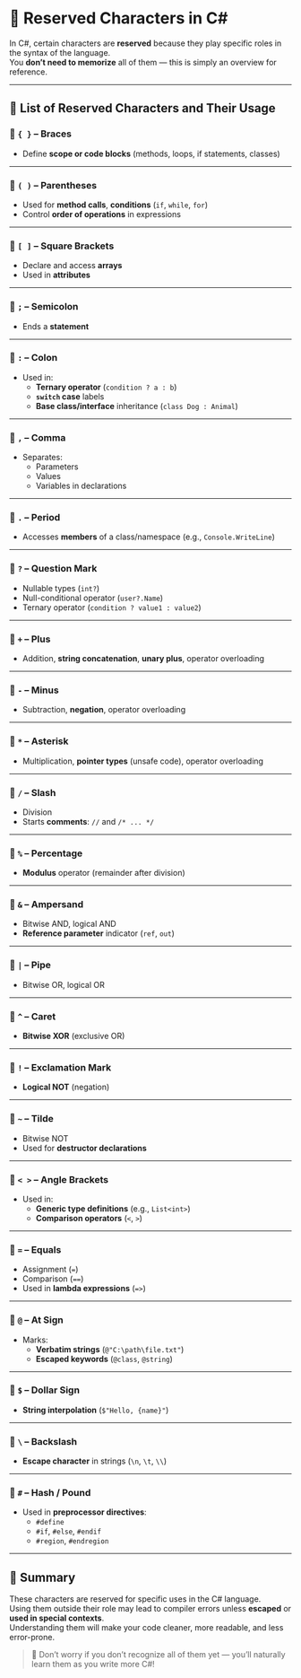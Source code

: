# 🧾 Reserved Characters in C#

In C#, certain characters are **reserved** because they play specific roles in the syntax of the language.  
You **don’t need to memorize** all of them — this is simply an overview for reference.

---

## 🔣 List of Reserved Characters and Their Usage

### 🔹 `{ }` – Braces
- Define **scope or code blocks** (methods, loops, if statements, classes)

---

### 🔹 `( )` – Parentheses
- Used for **method calls**, **conditions** (`if`, `while`, `for`)
- Control **order of operations** in expressions

---

### 🔹 `[ ]` – Square Brackets
- Declare and access **arrays**
- Used in **attributes**

---

### 🔹 `;` – Semicolon
- Ends a **statement**

---

### 🔹 `:` – Colon
- Used in:
  - **Ternary operator** (`condition ? a : b`)
  - **`switch` case** labels
  - **Base class/interface** inheritance (`class Dog : Animal`)

---

### 🔹 `,` – Comma
- Separates:
  - Parameters
  - Values
  - Variables in declarations

---

### 🔹 `.` – Period
- Accesses **members** of a class/namespace (e.g., `Console.WriteLine`)

---

### 🔹 `?` – Question Mark
- Nullable types (`int?`)
- Null-conditional operator (`user?.Name`)
- Ternary operator (`condition ? value1 : value2`)

---

### 🔹 `+` – Plus
- Addition, **string concatenation**, **unary plus**, operator overloading

---

### 🔹 `-` – Minus
- Subtraction, **negation**, operator overloading

---

### 🔹 `*` – Asterisk
- Multiplication, **pointer types** (unsafe code), operator overloading

---

### 🔹 `/` – Slash
- Division  
- Starts **comments**: `//` and `/* ... */`

---

### 🔹 `%` – Percentage
- **Modulus** operator (remainder after division)

---

### 🔹 `&` – Ampersand
- Bitwise AND, logical AND  
- **Reference parameter** indicator (`ref`, `out`)

---

### 🔹 `|` – Pipe
- Bitwise OR, logical OR

---

### 🔹 `^` – Caret
- **Bitwise XOR** (exclusive OR)

---

### 🔹 `!` – Exclamation Mark
- **Logical NOT** (negation)

---

### 🔹 `~` – Tilde
- Bitwise NOT  
- Used for **destructor declarations**

---

### 🔹 `< >` – Angle Brackets
- Used in:
  - **Generic type definitions** (e.g., `List<int>`)
  - **Comparison operators** (`<`, `>`)

---

### 🔹 `=` – Equals
- Assignment (`=`)  
- Comparison (`==`)  
- Used in **lambda expressions** (`=>`)

---

### 🔹 `@` – At Sign
- Marks:
  - **Verbatim strings** (`@"C:\path\file.txt"`)
  - **Escaped keywords** (`@class`, `@string`)

---

### 🔹 `$` – Dollar Sign
- **String interpolation** (`$"Hello, {name}"`)

---

### 🔹 `\` – Backslash
- **Escape character** in strings (`\n`, `\t`, `\\`)

---

### 🔹 `#` – Hash / Pound
- Used in **preprocessor directives**:
  - `#define`
  - `#if`, `#else`, `#endif`
  - `#region`, `#endregion`

---

## 📌 Summary

These characters are reserved for specific uses in the C# language.  
Using them outside their role may lead to compiler errors unless **escaped** or **used in special contexts**.  
Understanding them will make your code cleaner, more readable, and less error-prone.

> 🧠 Don’t worry if you don’t recognize all of them yet — you’ll naturally learn them as you write more C#!

